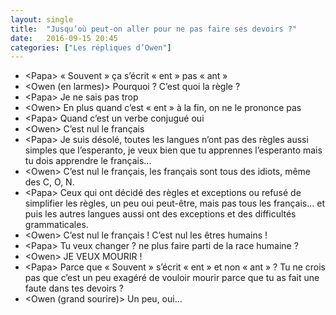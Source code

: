 ```yaml
---
layout: single
title:  "Jusqu’où peut-on aller pour ne pas faire ses devoirs ?"
date:   2016-09-15 20:45
categories: ["Les répliques d’Owen"]
---
```


-   \<Papa\> « Souvent » ça s’écrit « ent » pas « ant »
-   \<Owen (en larmes)\> Pourquoi ? C’est quoi la règle ?
-   \<Papa\> Je ne sais pas trop
-   \<Owen\> En plus quand c’est « ent » à la fin, on ne le prononce pas
-   \<Papa\> Quand c’est un verbe conjugué oui
-   \<Owen\> C’est nul le français
-   \<Papa\> Je suis désolé, toutes les langues n’ont pas des règles
    aussi simples que l’esperanto, je veux bien que tu apprennes
    l’esperanto mais tu dois apprendre le français…
-   \<Owen\> C’est nul le français, les français sont tous des idiots,
    même des C, O, N.
-   \<Papa\> Ceux qui ont décidé des règles et exceptions ou refusé de
    simplifier les règles, un peu oui peut-être, mais pas tous les
    français… et puis les autres langues aussi ont des exceptions et
    des difficultés grammaticales.
-   \<Owen\> C’est nul le français ! C’est nul les êtres humains !
-   \<Papa\> Tu veux changer ? ne plus faire parti de la race humaine ?
-   \<Owen\> JE VEUX MOURIR !
-   \<Papa\> Parce que « Souvent » s’écrit « ent » et non « ant » ? Tu
    ne crois pas que c’est un peu exagéré de vouloir mourir parce que tu
    as fait une faute dans tes devoirs ?
-   \<Owen (grand sourire)\> Un peu, oui…
